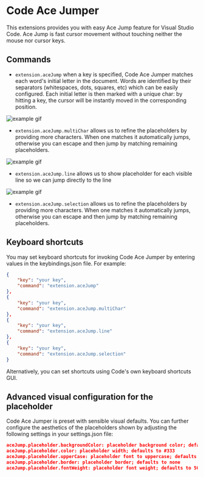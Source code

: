# Code Ace Jumper

This extensions provides you with easy Ace Jump feature for Visual Studio Code. Ace Jump is fast cursor movement without touching neither the mouse nor cursor keys.

## Commands

- `extension.aceJump` when a key is specified, Code Ace Jumper matches each word's initial letter in the document. Words are identified by their separators (whitespaces, dots, squares, etc) which can be easily configured. Each initial letter is then marked with a unique char: by hitting a key, the cursor will be instantly moved in the corresponding position.

![example gif](https://media.giphy.com/media/l0HlFPNndZgxEHV6w/source.gif)

- `extension.aceJump.multiChar` allows us to refine the placeholders by providing more characters. When one matches it automatically jumps, otherwise you can escape and then jump by matching remaining placeholders.

![example gif](https://media.giphy.com/media/IzubTB1OPhaMUckWZb/giphy.gif)

- `extension.aceJump.line` allows us to show placeholder for each visible line so we can jump directly to the line

![example gif](https://media.giphy.com/media/VF63dhXmQggquKwFYn/giphy.gif)

- `extension.aceJump.selection` allows us to refine the placeholders by providing more characters. When one matches it automatically jumps, otherwise you can escape and then jump by matching remaining placeholders.

## Keyboard shortcuts

You may set keyboard shortcuts for invoking Code Ace Jumper by entering values in the keybindings.json file. For example:

```json
{
    "key": "your key",
    "command": "extension.aceJump"
},
{
    "key": "your key",
    "command": "extension.aceJump.multiChar"
},
{
    "key": "your key",
    "command": "extension.aceJump.line"
},
{
    "key": "your key",
    "command": "extension.aceJump.selection"
}
```

Alternatively, you can set shortcuts using Code's own keyboard shortcuts GUI.

## Advanced visual configuration for the placeholder

Code Ace Jumper is preset with sensible visual defaults. You can further configure the aesthetics of the placeholders shown by adjusting the following settings in your settings.json file:

```json
aceJump.placeholder.backgroundColor: placeholder background color; defaults to #c0b18b
aceJump.placeholder.color: placeholder width; defaults to #333
aceJump.placeholder.upperCase: placeholder font to uppercase; defaults to false
aceJump.placeholder.border: placeholder border; defaults to none
aceJump.placeholder.fontWeight: placeholder font weight; defaults to 500
```

